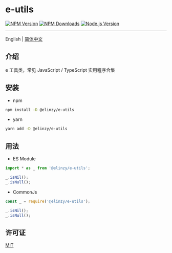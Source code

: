 # e-utils

[![NPM Version](https://img.shields.io/npm/v/@elinzy/e-utils.svg)](https://npmjs.org/package/@elinzy/e-utils)
[![NPM Downloads](https://img.shields.io/npm/dm/@elinzy/e-utils.svg)](https://npmjs.org/package/@elinzy/e-utils)
[![Node.js Version](https://img.shields.io/node/v/@elinzy/e-utils.svg)](https://nodejs.org/en/download/)

---

English | [简体中文](./README-zh.md)

## 介绍

e 工具类，常见 JavaScript / TypeScript 实用程序合集

## 安装

- npm

```sh
npm install -D @elinzy/e-utils
```

- yarn

```sh
yarn add -D @elinzy/e-utils
```

## 用法

- ES Module

```js
import * as _ from '@elinzy/e-utils';

_.isNil();
_.isNull();

```

- CommonJs

```js
const _ = require('@elinzy/e-utils');

_.isNil();
_.isNull();
```

## 许可证

[MIT](https://github.com/Appleec/e-utils/blob/master/LICENSE)
